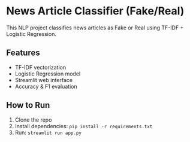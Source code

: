 # News Article Classifier (Fake/Real)

This NLP project classifies news articles as Fake or Real using TF-IDF + Logistic Regression.

## Features
- TF-IDF vectorization
- Logistic Regression model
- Streamlit web interface
- Accuracy & F1 evaluation

## How to Run
1. Clone the repo
2. Install dependencies: `pip install -r requirements.txt`
3. Run: `streamlit run app.py`

